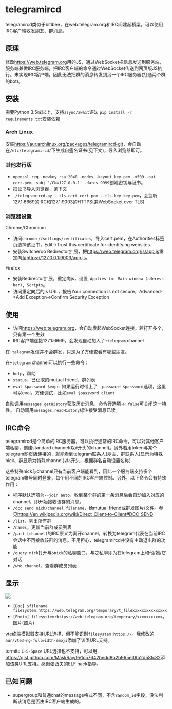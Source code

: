 # telegramircd

telegramircd类似于bitlbee，在web.telegram.org和IRC间建起桥梁，可以使用IRC客户端收发朋友、群消息。

## 原理

修改<https://web.telegram.org>用的JS，通过WebSocket把信息发送到服务端，服务端兼做IRC服务端，把IRC客户端的命令通过WebSocket传送到网页版JS执行。未实现IRC客户端，因此无法把群的消息转发到另一个IRC服务器(打通两个群的bot)。

## 安装

需要Python 3.5或以上，支持`async/await`语法
`pip install -r requirements.txt`安装依赖

### Arch Linux

安装<https://aur.archlinux.org/packages/telegramircd-git>，会自动在`/etc/telegramircd/`下生成自签名证书(见下文)，导入浏览器即可。

### 其他发行版

- `openssl req -newkey rsa:2048 -nodes -keyout key.pem -x509 -out cert.pem -subj '/CN=127.0.0.1' -dates 9999`创建密钥与证书。
- 把证书导入浏览器，见下文
- `./telegramircd.py --tls-cert cert.pem --tls-key key.pem`，会监听127.1:6669的IRC和127.1:9003的HTTPS(兼WebSocket over TLS)

### 浏览器设置

Chrome/Chromium

- 访问`chrome://settings/certificates`，导入cert.pem，在Authorities标签页选择该证书，Edit->Trust this certificate for identifying websites.
- 安装Switcheroo Redirector扩展，把<https://web.telegram.org/js/app.js>重定向至<https://127.0.0.1:9003/app.js>。

Firefox

- 安装Redirector扩展，重定向js，设置` Applies to: Main window (address bar), Scripts`。
- 访问重定向后的js URL，报告Your connection is not secure，Advanced->Add Exception->Confirm Security Exception

## 使用

- 访问<https://web.telegram.org>，会自动发起WebSocket连接。若打开多个，只有第一个生效
- IRC客户端连接127.1:6669，会发现自动加入了`+telegram` channel

在`+telegram`发信并不会群发，只是为了方便查看有哪些朋友。

在`+telegram` channel可以执行一些命令：

- `help`，帮助
- `status`，已获取的mutual friend、群列表
- `eval $password $expr`: 如果运行时带上了`--password $password`选项，这里可以eval，方便调试，比如`eval $password client`

自动调用`messages.getHistory`获取历史消息，命令行选项`-H false`可关闭这一特性。
自动调用`messages.readHistory`标注接受消息已读。

## IRC命令

telegramircd是个简单的IRC服务器，可以执行通常的IRC命令，可以对其他客户端私聊，创建standard channel(以`#`开头的channel)。另外若用token与某个telegram网页版连接的，就能看到telegram联系人(朋友、群联系人)显示为特殊nick、群显示为特殊channel(以`&`开头，根据群名自动设置名称)

这些特殊nick与channel只有当前客户端能看到，因此一个服务端支持多个telegram帐号同时登录，每个用不同的IRC客户端控制。另外，以下命令会有特殊作用：

- 程序默认选项为`--join auto`，收到某个群的第一条消息后会自动加入对应的channel，即开始接收该群的消息。
- `/dcc send nick/channel filename`，给mutual friend或群发图片/文件。参见<https://en.wikipedia.org/wiki/Direct_Client-to-Client#DCC_SEND>
- `/list`，列出所有群
- `/names`，更新当前群成员列表
- `/part [channel]`的IRC原义为离开channel，转换为telegram代表在当前IRC会话中不再接收该群的消息。不用担心，telegramircd并没有主动退出群的功能
- `/query nick`打开与`$nick`的私聊窗口，与之私聊即为在telegram上和他/她/它对话
- `/who channel`，查看群成员列表

## 显示

![](https://maskray.me/static/2016-05-07-telegramircd/run.jpg)

- `[Doc] $filename filesystem:https://web.telegram.org/temporary/t_filexxxxxxxxxxxxxxx`
- `[Photo] filesystem:https://web.telegram.org/temporary/xxxxxxxxxxx`。图片(照片)

vte终端模拟器支持URL选择，但不能识别`filesystem:https://`。我修改的`aur/vte3-ng-fullwidth-emoji`添加了该类URL支持。

termite `C-S-Space` URL选择也不支持，可以用<https://gist.github.com/MaskRay/9e1c57642bedd8b2b965e39b2d58fc82>添加该类URL支持。感谢张酉夫的ELF hack指导。

## 已知问题

- supergroup和普通chat的message格式不同，不含`random_id`字段，没法判断该消息是否由IRC客户端生成的。
